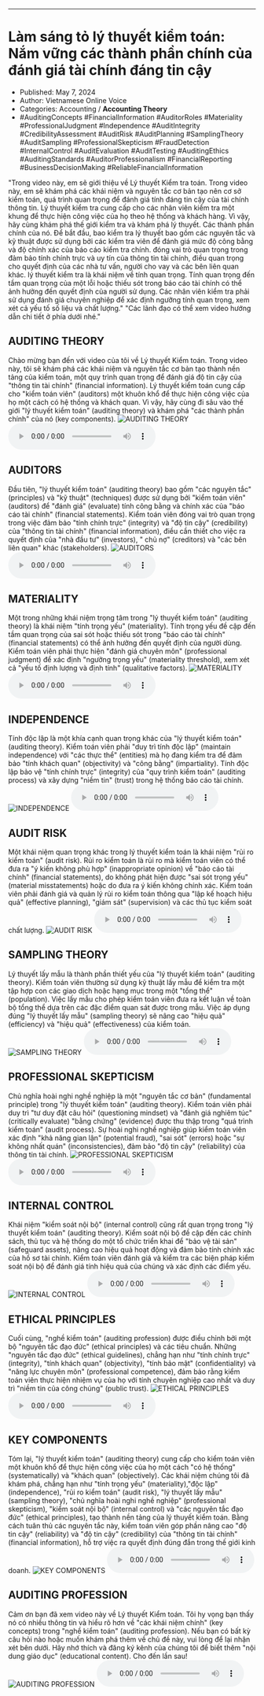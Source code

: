 
---

# Làm sáng tỏ lý thuyết kiểm toán: Nắm vững các thành phần chính của đánh giá tài chính đáng tin cậy

- Published: May 7, 2024
- Author: Vietnamese Online Voice
- Categories: Accounting / **Accounting Theory**
- #AuditingConcepts #FinancialInformation #AuditorRoles #Materiality #ProfessionalJudgment #Independence #AuditIntegrity #CredibilityAssessment #AuditRisk #AuditPlanning #SamplingTheory #AuditSampling #ProfessionalSkepticism #FraudDetection #InternalControl #AuditEvaluation #AuditTesting #AuditingEthics #AuditingStandards #AuditorProfessionalism #FinancialReporting #BusinessDecisionMaking #ReliableFinancialInformation

"Trong video này, em sẽ giới thiệu về Lý thuyết Kiểm tra toán. Trong video này, em sẽ khám phá các khái niệm và nguyên tắc cơ bản tạo nên cơ sở kiểm toán, quá trình quan trọng để đánh giá tính đáng tin cậy của tài chính thông tin. Lý thuyết kiểm tra cung cấp cho các nhân viên kiểm tra một khung để thực hiện công việc của họ theo hệ thống và khách hàng. Vì vậy, hãy cùng khám phá thế giới kiểm tra và khám phá lý thuyết. Các thành phần chính của nó. Để bắt đầu, bao kiểm tra lý thuyết bao gồm các nguyên tắc và kỹ thuật được sử dụng bởi các kiểm tra viên để đánh giá mức độ công bằng và độ chính xác của báo cáo kiểm tra chính. đóng vai trò quan trọng trong đảm bảo tính chính trực và uy tín của thông tin tài chính, điều quan trọng cho quyết định của các nhà tư vấn, người cho vay và các bên liên quan khác. lý thuyết kiểm tra là khái niệm về tính quan trọng. Tính quan trọng đến tầm quan trọng của một lỗi hoặc thiếu sót trong báo cáo tài chính có thể ảnh hưởng đến quyết định của người sử dụng. Các nhân viên kiểm tra phải sử dụng đánh giá chuyên nghiệp để xác định ngưỡng tính quan trọng, xem xét cả yếu tố số liệu và chất lượng." "Các lãnh đạo có thể xem video hướng dẫn chi tiết ở phía dưới nhé."


## AUDITING THEORY

Chào mừng bạn đến với video của tôi về Lý thuyết Kiểm toán. Trong video này, tôi sẽ khám phá các khái niệm và nguyên tắc cơ bản tạo thành nền tảng của kiểm toán, một quy trình quan trọng để đánh giá độ tin cậy của "thông tin tài chính" (financial information). Lý thuyết kiểm toán cung cấp cho "kiểm toán viên" (auditors) một khuôn khổ để thực hiện công việc của họ một cách có hệ thống và khách quan. Vì vậy, hãy cùng đi sâu vào thế giới "lý thuyết kiểm toán" (auditing theory) và khám phá "các thành phần chính" của nó (key components).
![AUDITING THEORY](https://http-archiver-apis-production-80.schnworks.com/storage/images/transitions/2024-05-07/transition-20463912-Montserrat-SemiBold-880E4F.jpg)
<audio controls>
    <source src="https://http-archiver-apis-production-80.schnworks.com/storage/storage/audio/file-44666340020.mp3" type="audio/mpeg">
</audio>



## AUDITORS

Đầu tiên, "lý thuyết kiểm toán" (auditing theory) bao gồm "các nguyên tắc" (principles) và "kỹ thuật" (techniques) được sử dụng bởi "kiểm toán viên" (auditors) để "đánh giá" (evaluate) tính công bằng và chính xác của "báo cáo tài chính" (financial statements). Kiểm toán viên đóng vai trò quan trọng trong việc đảm bảo "tính chính trực" (integrity) và "độ tin cậy" (credibility) của "thông tin tài chính" (financial information), điều cần thiết cho việc ra quyết định của "nhà đầu tư" (investors), " chủ nợ" (creditors) và "các bên liên quan" khác (stakeholders).
![AUDITORS](https://http-archiver-apis-production-80.schnworks.com/storage/images/transitions/2024-05-07/transition--4819798373-Montserrat-Bold-880E4F.jpg)
<audio controls>
    <source src="https://http-archiver-apis-production-80.schnworks.com/storage/storage/audio/file-9681100859.mp3" type="audio/mpeg">
</audio>



## MATERIALITY

Một trong những khái niệm trọng tâm trong "lý thuyết kiểm toán" (auditing theory) là khái niệm "tính trọng yếu" (materiality). Tính trọng yếu đề cập đến tầm quan trọng của sai sót hoặc thiếu sót trong "báo cáo tài chính" (financial statements) có thể ảnh hưởng đến quyết định của người dùng. Kiểm toán viên phải thực hiện "đánh giá chuyên môn" (professional judgment) để xác định "ngưỡng trọng yếu" (materiality threshold), xem xét cả "yếu tố định lượng và định tính" (qualitative factors).
![MATERIALITY](https://http-archiver-apis-production-80.schnworks.com/storage/images/transitions/2024-05-07/transition-9686381735-Montserrat-Thin-4A148C.jpg)
<audio controls>
    <source src="https://http-archiver-apis-production-80.schnworks.com/storage/storage/audio/file-34083033489.mp3" type="audio/mpeg">
</audio>



## INDEPENDENCE

Tính độc lập là một khía cạnh quan trọng khác của "lý thuyết kiểm toán" (auditing theory). Kiểm toán viên phải "duy trì tính độc lập" (maintain independence) với "các thực thể" (entities) mà họ đang kiểm tra để đảm bảo "tính khách quan" (objectivity) và "công bằng" (impartiality). Tính độc lập bảo vệ "tính chính trực" (integrity) của "quy trình kiểm toán" (auditing process) và xây dựng "niềm tin" (trust) trong hệ thống báo cáo tài chính.
![INDEPENDENCE](https://http-archiver-apis-production-80.schnworks.com/storage/images/transitions/2024-05-07/transition--32230784056-Montserrat-Bold-7B1FA2.jpg)
<audio controls>
    <source src="https://http-archiver-apis-production-80.schnworks.com/storage/storage/audio/file-33823879999.mp3" type="audio/mpeg">
</audio>



## AUDIT RISK

Một khái niệm quan trọng khác trong lý thuyết kiểm toán là khái niệm "rủi ro kiểm toán" (audit risk). Rủi ro kiểm toán là rủi ro mà kiểm toán viên có thể đưa ra "ý kiến ​​không phù hợp" (inappropriate opinion) về "báo cáo tài chính" (financial statements), do không phát hiện được "sai sót trọng yếu" (material misstatements) hoặc do đưa ra ý kiến ​​không chính xác. Kiểm toán viên phải đánh giá và quản lý rủi ro kiểm toán thông qua "lập kế hoạch hiệu quả" (effective planning), "giám sát" (supervision) và các thủ tục kiểm soát chất lượng.
![AUDIT RISK](https://http-archiver-apis-production-80.schnworks.com/storage/images/transitions/2024-05-07/transition-14903294850-Montserrat-Thin-004895.jpg)
<audio controls>
    <source src="https://http-archiver-apis-production-80.schnworks.com/storage/storage/audio/file-21374170057.mp3" type="audio/mpeg">
</audio>



## SAMPLING THEORY

Lý thuyết lấy mẫu là thành phần thiết yếu của "lý thuyết kiểm toán" (auditing theory). Kiểm toán viên thường sử dụng kỹ thuật lấy mẫu để kiểm tra một tập hợp con các giao dịch hoặc hạng mục trong một "tổng thể" (population). Việc lấy mẫu cho phép kiểm toán viên đưa ra kết luận về toàn bộ tổng thể dựa trên các đặc điểm quan sát được trong mẫu. Việc áp dụng đúng "lý thuyết lấy mẫu" (sampling theory) sẽ nâng cao "hiệu quả" (efficiency) và "hiệu quả" (effectiveness) của kiểm toán.
![SAMPLING THEORY](https://http-archiver-apis-production-80.schnworks.com/storage/images/transitions/2024-05-07/transition--10781000456-Montserrat-Thin-1A237E.jpg)
<audio controls>
    <source src="https://http-archiver-apis-production-80.schnworks.com/storage/storage/audio/file-42554820246.mp3" type="audio/mpeg">
</audio>



## PROFESSIONAL SKEPTICISM

Chủ nghĩa hoài nghi nghề nghiệp là một "nguyên tắc cơ bản" (fundamental principle) trong "lý thuyết kiểm toán" (auditing theory). Kiểm toán viên phải duy trì "tư duy đặt câu hỏi" (questioning mindset) và "đánh giá nghiêm túc" (critically evaluate) "bằng chứng" (evidence) được thu thập trong "quá trình kiểm toán" (audit process). Sự hoài nghi nghề nghiệp giúp kiểm toán viên xác định "khả năng gian lận" (potential fraud), "sai sót" (errors) hoặc "sự không nhất quán" (inconsistencies), đảm bảo "độ tin cậy" (reliability) của thông tin tài chính.
![PROFESSIONAL SKEPTICISM](https://http-archiver-apis-production-80.schnworks.com/storage/images/transitions/2024-05-07/transition--10650879462-Montserrat-SemiBold-283593.jpg)
<audio controls>
    <source src="https://http-archiver-apis-production-80.schnworks.com/storage/storage/audio/file-11577341263.mp3" type="audio/mpeg">
</audio>



## INTERNAL CONTROL

Khái niệm "kiểm soát nội bộ" (internal control) cũng rất quan trọng trong "lý thuyết kiểm toán" (auditing theory). Kiểm soát nội bộ đề cập đến các chính sách, thủ tục và hệ thống do một tổ chức triển khai để "bảo vệ tài sản" (safeguard assets), nâng cao hiệu quả hoạt động và đảm bảo tính chính xác của hồ sơ tài chính. Kiểm toán viên đánh giá và kiểm tra các biện pháp kiểm soát nội bộ để đánh giá tính hiệu quả của chúng và xác định các điểm yếu.
![INTERNAL CONTROL](https://http-archiver-apis-production-80.schnworks.com/storage/images/transitions/2024-05-07/transition--3075745377-Montserrat-Bold-9C27B0.jpg)
<audio controls>
    <source src="https://http-archiver-apis-production-80.schnworks.com/storage/storage/audio/file-770088118.mp3" type="audio/mpeg">
</audio>



## ETHICAL PRINCIPLES

Cuối cùng, "nghề kiểm toán" (auditing profession) được điều chỉnh bởi một bộ "nguyên tắc đạo đức" (ethical principles) và các tiêu chuẩn. Những "nguyên tắc đạo đức" (ethical guidelines), chẳng hạn như "tính chính trực" (integrity), "tính khách quan" (objectivity), "tính bảo mật" (confidentiality) và "năng lực chuyên môn" (professional competence), đảm bảo rằng kiểm toán viên thực hiện nhiệm vụ của họ với tính chuyên nghiệp cao nhất và duy trì "niềm tin của công chúng" (public trust).
![ETHICAL PRINCIPLES](https://http-archiver-apis-production-80.schnworks.com/storage/images/transitions/2024-05-07/transition--9535467877-Montserrat-SemiBold-283593.jpg)
<audio controls>
    <source src="https://http-archiver-apis-production-80.schnworks.com/storage/storage/audio/file-15134669609.mp3" type="audio/mpeg">
</audio>



## KEY COMPONENTS

Tóm lại, "lý thuyết kiểm toán" (auditing theory) cung cấp cho kiểm toán viên một khuôn khổ để thực hiện công việc của họ một cách "có hệ thống" (systematically) và "khách quan" (objectively). Các khái niệm chúng tôi đã khám phá, chẳng hạn như "tính trọng yếu" (materiality), ​​"độc lập" (independence), "rủi ro kiểm toán" (audit risk), "lý thuyết lấy mẫu" (sampling theory), "chủ nghĩa hoài nghi nghề nghiệp" (professional skepticism), "kiểm soát nội bộ" (internal control) và "các nguyên tắc đạo đức" (ethical principles), tạo thành nền tảng của lý thuyết kiểm toán. Bằng cách tuân thủ các nguyên tắc này, kiểm toán viên góp phần nâng cao "độ tin cậy" (reliability) và "độ tin cậy" (credibility) của "thông tin tài chính" (financial information), hỗ trợ việc ra quyết định đúng đắn trong thế giới kinh doanh.
![KEY COMPONENTS](https://http-archiver-apis-production-80.schnworks.com/storage/images/transitions/2024-05-07/transition-26982835666-Montserrat-Medium-7B1FA2.jpg)
<audio controls>
    <source src="https://http-archiver-apis-production-80.schnworks.com/storage/storage/audio/file-39055263035.mp3" type="audio/mpeg">
</audio>



## AUDITING PROFESSION

Cảm ơn bạn đã xem video này về Lý thuyết Kiểm toán. Tôi hy vọng bạn thấy nó có nhiều thông tin và hiểu rõ hơn về "các khái niệm chính" (key concepts) trong "nghề kiểm toán" (auditing profession). Nếu bạn có bất kỳ câu hỏi nào hoặc muốn khám phá thêm về chủ đề này, vui lòng để lại nhận xét bên dưới. Hãy nhớ thích và đăng ký kênh của chúng tôi để biết thêm "nội dung giáo dục" (educational content). Cho đến lần sau!
![AUDITING PROFESSION](https://http-archiver-apis-production-80.schnworks.com/storage/images/transitions/2024-05-07/transition-27465171185-Montserrat-Regular-303F9F.jpg)
<audio controls>
    <source src="https://http-archiver-apis-production-80.schnworks.com/storage/storage/audio/file-3787641521.mp3" type="audio/mpeg">
</audio>

